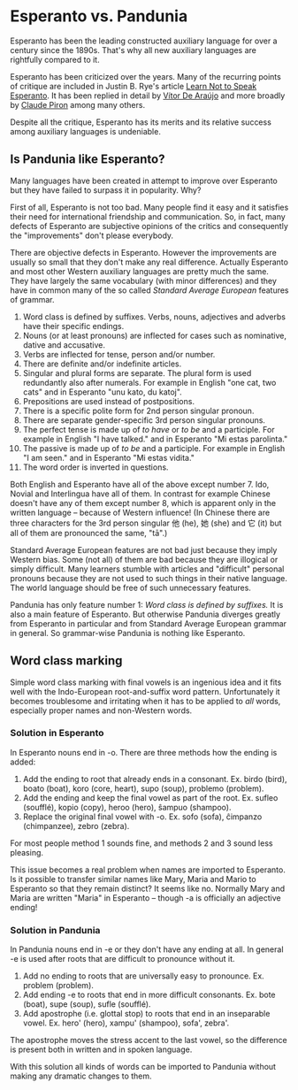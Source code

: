 # Esperanto vs. Pandunia

Esperanto has been the leading constructed auxiliary language for over a century since the 1890s. That's why all new auxiliary languages are rightfully compared to it.


Esperanto has been criticized over the years. Many of the recurring points of critique are included in Justin B. Rye's article [Learn Not to Speak Esperanto](http://jbr.me.uk/ranto/index.html). It has been replied in detail by [Vítor De Araújo](https://elmord.org/misc/kontrauranto/) and more broadly by [Claude Piron](http://claudepiron.free.fr/articlesenanglais/why.htm) among many others.

Despite all the critique, Esperanto has its merits and its relative success among auxiliary languages is undeniable.


## Is Pandunia like Esperanto?

Many languages have been created in attempt to improve over Esperanto but they have failed to surpass it in popularity. Why?

First of all, Esperanto is not too bad. Many people find it easy and it satisfies their need for international friendship and communication. So, in fact, many defects of Esperanto are subjective opinions of the critics and consequently the "improvements" don't please everybody.

There are objective defects in Esperanto. However the improvements are usually so small that they don't make any real difference. Actually Esperanto and most other Western auxiliary languages are pretty much the same. They have largely the same vocabulary (with minor differences) and they have in common many of the so called _Standard Average European_ features of grammar.

1. Word class is defined by suffixes. Verbs, nouns, adjectives and adverbs have their specific endings.
2. Nouns (or at least pronouns) are inflected for cases such as nominative, dative and accusative.
3. Verbs are inflected for tense, person and/or number.
4. There are definite and/or indefinite articles.
5. Singular and plural forms are separate. The plural form is used redundantly also after numerals. For example in English "one cat, two cats" and in Esperanto "unu kato, du katoj".
6. Prepositions are used instead of postpositions.
7. There is a specific polite form for 2nd person singular pronoun.
8. There are separate gender-specific 3rd person singular pronouns.
9. The perfect tense is made up of _to have_ or _to be_ and a participle. For example in English "I have talked." and in Esperanto "Mi estas parolinta."
10. The passive is made up of _to be_ and a participle. For example in English "I am seen." and in Esperanto "Mi estas vidita."
11. The word order is inverted in questions.

Both English and Esperanto have all of the above except number 7. Ido, Novial and Interlingua have all of them. In contrast for example Chinese doesn't have any of them except number 8, which is apparent only in the written language – because of Western influence! (In Chinese there are three characters for the 3rd person singular 他 (he), 她 (she) and 它 (it) but all of them are pronounced the same, "tā".)

Standard Average European features are not bad just because they imply Western bias. Some (not all) of them are bad because they are illogical or simply difficult. Many learners stumble with articles and "difficult" personal pronouns because they are not used to such things in their native language. The world language should be free of such unnecessary features.

Pandunia has only feature number 1: _Word class is defined by suffixes._ It is also a main feature of Esperanto. But otherwise Pandunia diverges greatly from Esperanto in particular and from Standard Average European grammar in general. So grammar-wise Pandunia is nothing like Esperanto.



## Word class marking

Simple word class marking with final vowels is an ingenious idea and it fits well with the Indo-European root-and-suffix word pattern. Unfortunately it becomes troublesome and irritating when it has to be applied to _all_ words, especially proper names and non-Western words.

### Solution in Esperanto

In Esperanto nouns end in -o. There are three methods how the ending is added:

1. Add the ending to root that already ends in a consonant. Ex. birdo (bird), boato (boat), koro (core, heart), supo (soup), problemo (problem).
2. Add the ending and keep the final vowel as part of the root. Ex. sufleo (soufflé), kopio (copy), heroo (hero), ŝampuo (shampoo).
3. Replace the original final vowel with -o. Ex. sofo (sofa), ĉimpanzo (chimpanzee), zebro (zebra).

For most people method 1 sounds fine, and methods 2 and 3 sound less pleasing.

This issue becomes a real problem when names are imported to Esperanto. Is it possible to transfer similar names like Mary, Maria and Mario to Esperanto so that they remain distinct? It seems like no. Normally Mary and Maria are written "Maria" in Esperanto – though -a is officially an adjective ending!

### Solution in Pandunia

In Pandunia nouns end in -e or they don't have any ending at all. In general -e is used after roots that are difficult to pronounce without it.

1. Add no ending to roots that are universally easy to pronounce. Ex. problem (problem).
2. Add ending -e to roots that end in more difficult consonants. Ex. bote (boat), supe (soup), sufle (soufflé).
3. Add apostrophe (i.e. glottal stop) to roots that end in an inseparable vowel. Ex. hero' (hero), xampu' (shampoo), sofa', zebra'.

The apostrophe moves the stress accent to the last vowel, so the difference is present both in written and in spoken language.

With this solution all kinds of words can be imported to Pandunia without making any dramatic changes to them.



